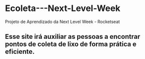 # Ecoleta---Next-Level-Week
Projeto de Aprendizado da Next Level Week - Rocketseat

<h2>Esse site irá auxiliar as pessoas a encontrar pontos de coleta de lixo de forma prática e eficiente.</h2>

